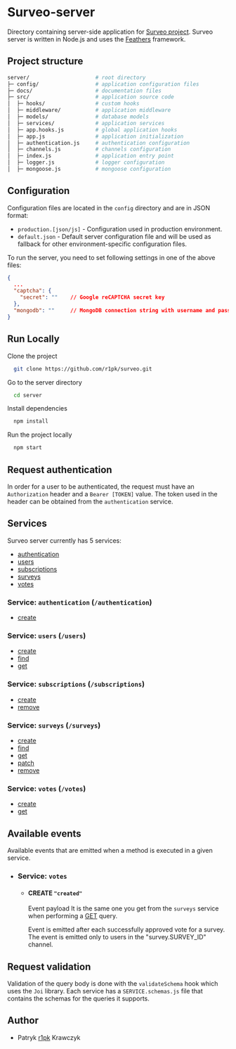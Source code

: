 # Surveo-server

Directory containing server-side application for [Surveo project](https://github.com/r1pk/surveo). Surveo server is written in Node.js and uses the [Feathers](https://feathersjs.com/) framework.

## Project structure

```bash
server/                     # root directory
├─ config/                  # application configuration files
├─ docs/                    # documentation files
├─ src/                     # application source code
│  ├─ hooks/                # custom hooks
│  ├─ middleware/           # application middleware
│  ├─ models/               # database models
│  ├─ services/             # application services
│  ├─ app.hooks.js          # global application hooks
│  ├─ app.js                # application initialization
│  ├─ authentication.js     # authentication configuration
│  ├─ channels.js           # channels configuration
│  ├─ index.js              # application entry point
│  ├─ logger.js             # logger configuration
│  ├─ mongoose.js           # mongoose configuration
```

## Configuration

Configuration files are located in the `config` directory and are in JSON format:

- `production.[json/js]` - Configuration used in production environment.
- `default.json` - Default server configuration file and will be used as fallback for other environment-specific configuration files.

To run the server, you need to set following settings in one of the above files:

```json
{
  ...
  "captcha": {
    "secret": ""    // Google reCAPTCHA secret key
  },
  "mongodb": ""     // MongoDB connection string with username and password
}
```

## Run Locally

Clone the project

```bash
  git clone https://github.com/r1pk/surveo.git
```

Go to the server directory

```bash
  cd server
```

Install dependencies

```bash
  npm install
```

Run the project locally

```bash
  npm start
```

## Request authentication

In order for a user to be authenticated, the request must have an `Authorization` header and a `Bearer [TOKEN]` value. The token used in the header can be obtained from the `authentication` service.

## Services

Surveo server currently has 5 services:

- [authentication](#service-authentication-authentication)
- [users](#service-users-users)
- [subscriptions](#service-users-users)
- [surveys](#service-users-users)
- [votes](#service-users-users)

### Service: `authentication` (`/authentication`)

- [create](./docs/services/authentication/CREATE.md)

### Service: `users` (`/users`)

- [create](./docs/services/users/CREATE.md)
- [find](./docs/services/users/FIND.md)
- [get](./docs/services/users/GET.md)

### Service: `subscriptions` (`/subscriptions`)

- [create](./docs/services/subscriptions/CREATE.md)
- [remove](./docs/services/subscriptions/REMOVE.md)

### Service: `surveys` (`/surveys`)

- [create](./docs/services/surveys/CREATE.md)
- [find](./docs/services/surveys/FIND.md)
- [get](./docs/services/surveys/GET.md)
- [patch](./docs/services/surveys/PATCH.md)
- [remove](./docs/services/surveys/REMOVE.md)

### Service: `votes` (`/votes`)

- [create](./docs/services/votes/CREATE.md)
- [get](./docs/services/votes/GET.md)

## Available events

Available events that are emitted when a method is executed in a given service.

- ### Service: `votes`

  - #### CREATE `"created"`

    Event payload It is the same one you get from the `surveys` service when performing a [GET](./docs/services/surveys/GET.md) query.

    Event is emitted after each successfully approved vote for a survey. The event is emitted only to users in the "survey.SURVEY_ID" channel.

## Request validation

Validation of the query body is done with the `validateSchema` hook which uses the `Joi` library. Each service has a `SERVICE.schemas.js` file that contains the schemas for the queries it supports.

## Author

- Patryk [r1pk](https://github.com/r1pk) Krawczyk
